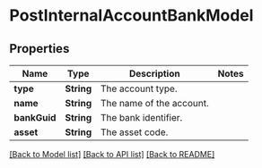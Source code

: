 # PostInternalAccountBankModel

## Properties
Name | Type | Description | Notes
------------ | ------------- | ------------- | -------------
**type** | **String** | The account type. | 
**name** | **String** | The name of the account. | 
**bankGuid** | **String** | The bank identifier. | 
**asset** | **String** | The asset code. | 

[[Back to Model list]](../README.md#documentation-for-models) [[Back to API list]](../README.md#documentation-for-api-endpoints) [[Back to README]](../README.md)


